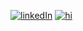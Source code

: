 <a href="https://linkedin.com/in/nicoleajoy">![linkedIn](https://img.shields.io/badge/LinkedIn-7bcffc?style=for-the-badge&logo=linkedin&logoColor=1b1b1b)</a>
<a href="https://nicoleajoy.github.io">![hi](https://img.shields.io/badge/Portfolio-9191E9?style=for-the-badge&logo=svg&logoColor=white)</a>
